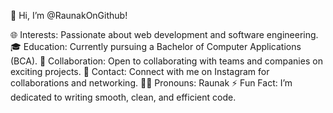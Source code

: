 👋 Hi, I’m @RaunakOnGithub!

🌐 Interests: Passionate about web development and software engineering.
🎓 Education: Currently pursuing a Bachelor of Computer Applications (BCA).
🤝 Collaboration: Open to collaborating with teams and companies on exciting projects.
📩 Contact: Connect with me on Instagram for collaborations and networking.
🧑‍💻 Pronouns: Raunak
⚡ Fun Fact: I’m dedicated to writing smooth, clean, and efficient code.
